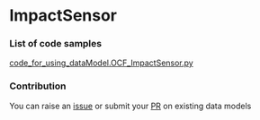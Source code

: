# ImpactSensor

### List of code samples 

<!-- 50-List of code -->

<!-- [code entry](link) -->
[code_for_using_dataModel.OCF_ImpactSensor.py](https://github.com/smart-data-models/dataModel.OCF/blob/master/ImpactSensor/code/code_for_using_dataModel.OCF_ImpactSensor.py)


<!-- /50-List of code -->

### Contribution
You can raise an [issue](https://github.com/smart-data-models/dataModel.OCF/issues) or submit your [PR](https://github.com/smart-data-models/dataModel.OCF/pulls) on existing data models
